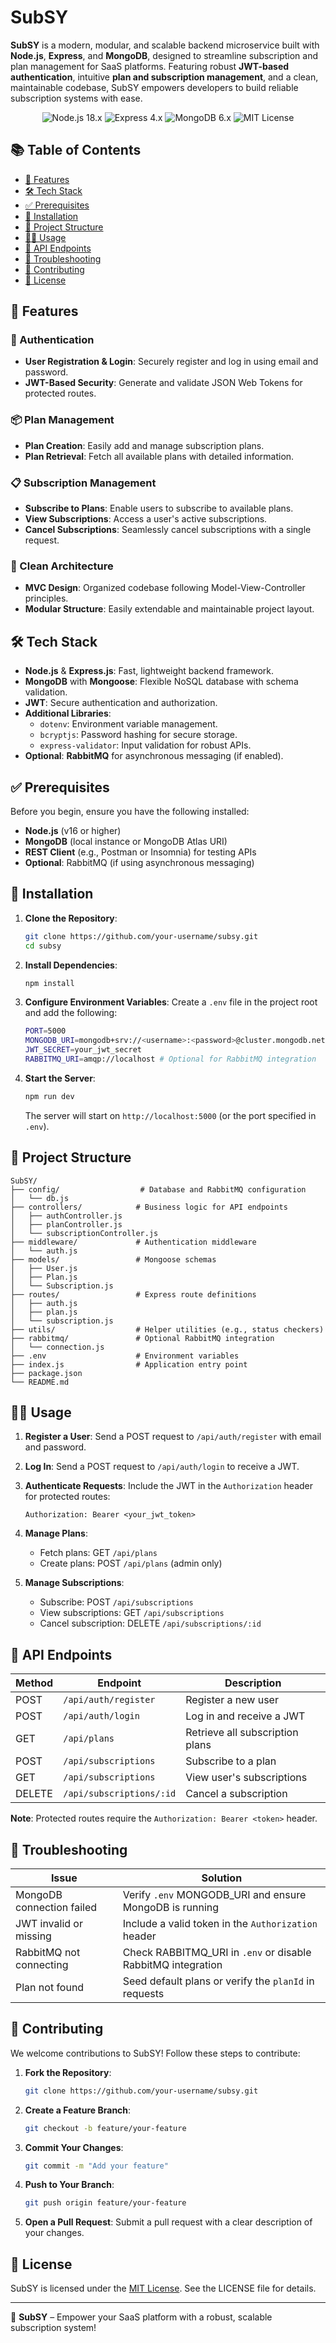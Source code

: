 # SubSY

**SubSY** is a modern, modular, and scalable backend microservice built with **Node.js**, **Express**, and **MongoDB**, designed to streamline subscription and plan management for SaaS platforms. Featuring robust **JWT-based authentication**, intuitive **plan and subscription management**, and a clean, maintainable codebase, SubSY empowers developers to build reliable subscription systems with ease.

<p align="center">
  <img src="https://img.shields.io/badge/Node.js-18.x-green" alt="Node.js 18.x">
  <img src="https://img.shields.io/badge/Express-4.x-blue" alt="Express 4.x">
  <img src="https://img.shields.io/badge/MongoDB-6.x-brightgreen" alt="MongoDB 6.x">
  <img src="https://img.shields.io/badge/License-MIT-yellow" alt="MIT License">
</p>

## 📚 Table of Contents

- [🚀 Features](#-features)
- [🛠️ Tech Stack](#-tech-stack)
- [✅ Prerequisites](#-prerequisites)
- [🧩 Installation](#-installation)
- [📁 Project Structure](#-project-structure)
- [🧑‍💻 Usage](#-usage)
- [🔌 API Endpoints](#-api-endpoints)
- [🐞 Troubleshooting](#-troubleshooting)
- [🤝 Contributing](#-contributing)
- [📄 License](#-license)

## 🚀 Features

### 🔐 Authentication
- **User Registration & Login**: Securely register and log in using email and password.
- **JWT-Based Security**: Generate and validate JSON Web Tokens for protected routes.

### 📦 Plan Management
- **Plan Creation**: Easily add and manage subscription plans.
- **Plan Retrieval**: Fetch all available plans with detailed information.

### 📋 Subscription Management
- **Subscribe to Plans**: Enable users to subscribe to available plans.
- **View Subscriptions**: Access a user's active subscriptions.
- **Cancel Subscriptions**: Seamlessly cancel subscriptions with a single request.

### 🧹 Clean Architecture
- **MVC Design**: Organized codebase following Model-View-Controller principles.
- **Modular Structure**: Easily extendable and maintainable project layout.

## 🛠️ Tech Stack

- **Node.js** & **Express.js**: Fast, lightweight backend framework.
- **MongoDB** with **Mongoose**: Flexible NoSQL database with schema validation.
- **JWT**: Secure authentication and authorization.
- **Additional Libraries**:
  - `dotenv`: Environment variable management.
  - `bcryptjs`: Password hashing for secure storage.
  - `express-validator`: Input validation for robust APIs.
- **Optional**: **RabbitMQ** for asynchronous messaging (if enabled).

## ✅ Prerequisites

Before you begin, ensure you have the following installed:
- **Node.js** (v16 or higher)
- **MongoDB** (local instance or MongoDB Atlas URI)
- **REST Client** (e.g., Postman or Insomnia) for testing APIs
- **Optional**: RabbitMQ (if using asynchronous messaging)

## 🧩 Installation

1. **Clone the Repository**:
   ```bash
   git clone https://github.com/your-username/subsy.git
   cd subsy
   ```

2. **Install Dependencies**:
   ```bash
   npm install
   ```

3. **Configure Environment Variables**:
   Create a `.env` file in the project root and add the following:
   ```bash
   PORT=5000
   MONGODB_URI=mongodb+srv://<username>:<password>@cluster.mongodb.net/subsy
   JWT_SECRET=your_jwt_secret
   RABBITMQ_URI=amqp://localhost # Optional for RabbitMQ integration
   ```

4. **Start the Server**:
   ```bash
   npm run dev
   ```

   The server will start on `http://localhost:5000` (or the port specified in `.env`).

## 📁 Project Structure

```plaintext
SubSY/
├── config/                  # Database and RabbitMQ configuration
│   └── db.js
├── controllers/            # Business logic for API endpoints
│   ├── authController.js
│   ├── planController.js
│   └── subscriptionController.js
├── middleware/             # Authentication middleware
│   └── auth.js
├── models/                 # Mongoose schemas
│   ├── User.js
│   ├── Plan.js
│   └── Subscription.js
├── routes/                 # Express route definitions
│   ├── auth.js
│   ├── plan.js
│   └── subscription.js
├── utils/                  # Helper utilities (e.g., status checkers)
├── rabbitmq/               # Optional RabbitMQ integration
│   └── connection.js
├── .env                    # Environment variables
├── index.js                # Application entry point
├── package.json
└── README.md
```

## 🧑‍💻 Usage

1. **Register a User**:
   Send a POST request to `/api/auth/register` with email and password.

2. **Log In**:
   Send a POST request to `/api/auth/login` to receive a JWT.

3. **Authenticate Requests**:
   Include the JWT in the `Authorization` header for protected routes:
   ```
   Authorization: Bearer <your_jwt_token>
   ```

4. **Manage Plans**:
   - Fetch plans: GET `/api/plans`
   - Create plans: POST `/api/plans` (admin only)

5. **Manage Subscriptions**:
   - Subscribe: POST `/api/subscriptions`
   - View subscriptions: GET `/api/subscriptions`
   - Cancel subscription: DELETE `/api/subscriptions/:id`

## 🔌 API Endpoints

| Method | Endpoint                     | Description                          |
|--------|------------------------------|--------------------------------------|
| POST   | `/api/auth/register`         | Register a new user                  |
| POST   | `/api/auth/login`           | Log in and receive a JWT             |
| GET    | `/api/plans`                | Retrieve all subscription plans      |
| POST   | `/api/subscriptions`        | Subscribe to a plan                  |
| GET    | `/api/subscriptions`        | View user's subscriptions            |
| DELETE | `/api/subscriptions/:id`    | Cancel a subscription                |

**Note**: Protected routes require the `Authorization: Bearer <token>` header.

## 🐞 Troubleshooting

| Issue                          | Solution                                                                 |
|--------------------------------|--------------------------------------------------------------------------|
| MongoDB connection failed      | Verify `.env` MONGODB_URI and ensure MongoDB is running                   |
| JWT invalid or missing         | Include a valid token in the `Authorization` header                       |
| RabbitMQ not connecting        | Check RABBITMQ_URI in `.env` or disable RabbitMQ integration              |
| Plan not found                 | Seed default plans or verify the `planId` in requests                     |

## 🤝 Contributing

We welcome contributions to SubSY! Follow these steps to contribute:

1. **Fork the Repository**:
   ```bash
   git clone https://github.com/your-username/subsy.git
   ```

2. **Create a Feature Branch**:
   ```bash
   git checkout -b feature/your-feature
   ```

3. **Commit Your Changes**:
   ```bash
   git commit -m "Add your feature"
   ```

4. **Push to Your Branch**:
   ```bash
   git push origin feature/your-feature
   ```

5. **Open a Pull Request**:
   Submit a pull request with a clear description of your changes.

## 📄 License

SubSY is licensed under the [MIT License](LICENSE). See the LICENSE file for details.

---

🚀 **SubSY** – Empower your SaaS platform with a robust, scalable subscription system!
